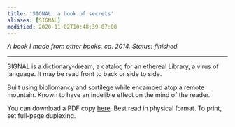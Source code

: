 ```yaml
---
title: 'SIGNAL: a book of secrets'
aliases: [SIGNAL]
modified: 2020-11-02T10:48:39-07:00
---
```


*A book I made from other books, ca. 2014. Status: finished.*

---

SIGNAL is a dictionary-dream, a catalog for an ethereal Library, a virus of language. It may be read front to back or side to side.

Built using bibliomancy and sortilege while encamped atop a remote mountain. Known to have an indelible effect on the mind of the reader.

You can download a PDF copy [here](signal-a-book-of-secrets.pdf). Best read in physical format. To print, set full-page duplexing.